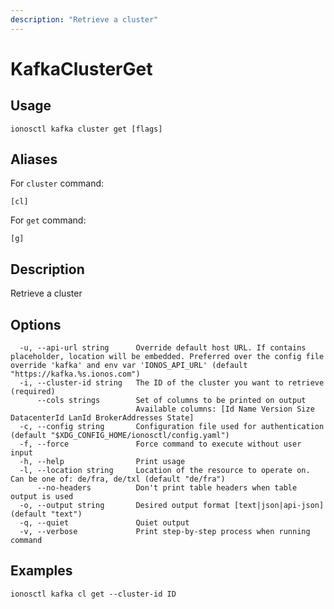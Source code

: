 ```yaml
---
description: "Retrieve a cluster"
---
```


# KafkaClusterGet

## Usage

```text
ionosctl kafka cluster get [flags]
```

## Aliases

For `cluster` command:

```text
[cl]
```

For `get` command:

```text
[g]
```

## Description

Retrieve a cluster

## Options

```text
  -u, --api-url string      Override default host URL. If contains placeholder, location will be embedded. Preferred over the config file override 'kafka' and env var 'IONOS_API_URL' (default "https://kafka.%s.ionos.com")
  -i, --cluster-id string   The ID of the cluster you want to retrieve (required)
      --cols strings        Set of columns to be printed on output 
                            Available columns: [Id Name Version Size DatacenterId LanId BrokerAddresses State]
  -c, --config string       Configuration file used for authentication (default "$XDG_CONFIG_HOME/ionosctl/config.yaml")
  -f, --force               Force command to execute without user input
  -h, --help                Print usage
  -l, --location string     Location of the resource to operate on. Can be one of: de/fra, de/txl (default "de/fra")
      --no-headers          Don't print table headers when table output is used
  -o, --output string       Desired output format [text|json|api-json] (default "text")
  -q, --quiet               Quiet output
  -v, --verbose             Print step-by-step process when running command
```

## Examples

```text
ionosctl kafka cl get --cluster-id ID
```

